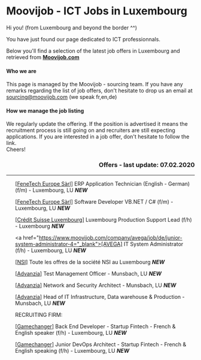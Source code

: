 # Moovijob - ICT Jobs in Luxembourg

Hi you! (from Luxembourg and beyond the border ^^)

You have just found our page dedicated to ICT professionnals. 

Below you'll find a selection of the latest job offers in Luxembourg and retrieved from <b><a href="https://en.moovijob.com">Moovijob.com</a></b>

<h4>Who we are</h4>
This page is managed by the Moovijob - sourcing team. If you have any remarks regarding the list of job offers, don't hesitate to drop us an email at <a href="mailto:sourcing@moovijob.com?subject=Contact from Github/Moovijob" title="">sourcing@moovijob.com</a> (we speak fr,en,de)

<h4>How we manage the job listing</h4>
We regularly update the offering. If the position is advertised it means the recruitment process is still going on and recruiters are still expecting applications.
If you are interested in a job offer, don't hesitate to follow the link.

<br>
Cheers!
<br>

<h3 align="right">Offers - last update: 07.02.2020</h3>


<div>
<hr class="separation" />
</div>

<ul> <! -- LISTE A PUCE AVEC OFFRE D'EMPLOI --> 

<a href="https://www.moovijob.com/company/fenetech-europe-sarl/job/en/job-ad-fair-moovijob-tour-luxembourg-erp-applications-engineer" target="_blank">[FeneTech Europe Sàrl]</a> 
ERP Application Technician (English - German) (f/m) - Luxembourg, LU <b><i>NEW</i></b> 

<a href="https://www.moovijob.com/company/fenetech-europe-sarl/job/en/software-developer-16" target="_blank">[FeneTech Europe Sàrl]</a> Software Developer VB.NET / C# (f/m) - Luxembourg, LU <b><i>NEW</i></b>

<a href="https://www.moovijob.com/company/credit-suisse-luxembourg-s-a/job/en/luxembourg-production-support-lead" target="_blank">[Crédit Suisse Luxembourg]</a> Luxembourg Production Support Lead (f/h) - Luxembourg <b><i>NEW</i></b>

<a href="https://www.moovijob.com/company/avega/job/de/junior-system-administrator-4="_blank">[AVEGA]</a> IT System Administrator (f/h) - Luxembourg, LU <b><i>NEW</i></b>

<a href="https://www.moovijob.com/company/nsi/" target="_blank">[NSI]</a> Toute les offres de la société NSI au Luxembourg <b><i>NEW</i></b>

<a href="https://www.moovijob.com/company/advanzia-bank/job/en/test-management-officer" target="_blank">[Advanzia]</a> Test Management Officer - Munsbach, LU <b><i>NEW</i></b>

<a href="https://www.moovijob.com/company/advanzia-bank/job/en/network-and-security-architect" target="_blank">[Advanzia]</a> Network and Security Architect - Munsbach, LU <b><i>NEW</i></b>

<a href="https://www.moovijob.com/company/advanzia-bank/job/en/head-of-it-infrastructure-data-warehouse-production" target="_blank">[Advanzia]</a> Head of IT Infrastructure, Data warehouse & Production - Munsbach, LU <b><i>NEW</i></b>

RECRUITING FIRM:

<a href="https://www.moovijob.com/company/gamechanger-luxembourg/job/en/full-stack-back-end-developer-startup-fintech-french-and-english-speaking" target="_blank">[Gamechanger]</a> 
Back End Developer - Startup Fintech - French & English speaker (f/h) - Luxembourg, LU <b><i>NEW</i></b>

<a href="https://www.moovijob.com/company/gamechanger-luxembourg/job/en/junior-devops-architect-startup-fintech-french-english-speaking" target="_blank">[Gamechanger]</a> 
Junior DevOps Architect - Startup Fintech - French & English speaking (f/h) - Luxembourg, LU <b><i>NEW</i></b>
</ul>

